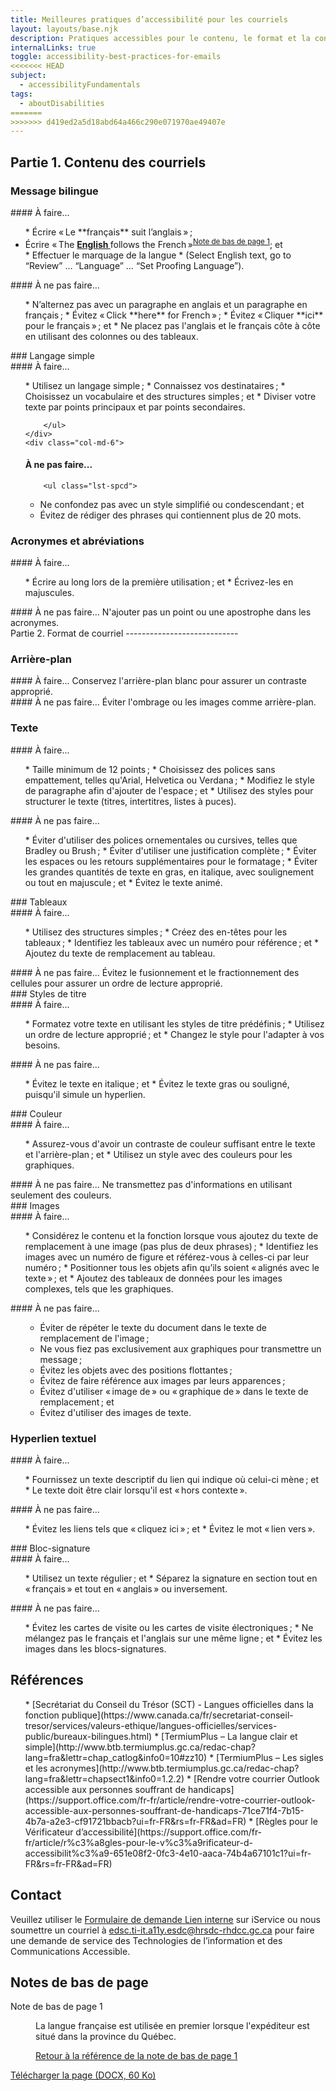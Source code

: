```yaml
---
title: Meilleures pratiques d’accessibilité pour les courriels
layout: layouts/base.njk
description: Pratiques accessibles pour le contenu, le format et la conception des courriels.
internalLinks: true
toggle: accessibility-best-practices-for-emails
<<<<<<< HEAD
subject:
  - accessibilityFundamentals
tags:
  - aboutDisabilities
=======
>>>>>>> d419ed2a5d18abd64a466c290e071970ae49407e
---
```


## Partie 1. Contenu des courriels

### Message bilingue

<div class="row">
    <div class="col-md-6">
#### À faire...
        <ul class="lst-spcd">
*   Écrire « Le **français** suit l’anglais » ;
<li>&Eacute;crire &laquo;&thinsp;The <strong><u>English </u></strong>follows the French&thinsp;&raquo;<sup id="fn1-rf"><a class="fn-lnk" href="#fn1"><span class="wb-inv">Note de bas de
page </span>1</a></sup>; et</li>
*   Effectuer le marquage de la langue
*   (Select English text, go to “Review” … “Language” … “Set Proofing Language”).
        </ul>
    </div>
    <div class="col-md-6">
#### À ne pas faire...
        <ul class="lst-spcd">
*   N’alternez pas avec un paragraphe en anglais et un paragraphe en français ;
*   Évitez « Click **here** for French » ;
*   Évitez « Cliquer **ici** pour le français » ; et
*   Ne placez pas l'anglais et le français côte à côte en utilisant des colonnes ou des tableaux.
        </ul>
    </div>
</div>
### Langage simple
<div class="row">
    <div class="col-md-6">
#### À faire...
        <ul class="lst-spcd">
*   Utilisez un langage simple ;
*   Connaissez vos destinataires ;
*   Choisissez un vocabulaire et des structures simples ; et
*   Diviser votre texte par points principaux et par points secondaires.

        </ul>
    </div>
    <div class="col-md-6">

#### À ne pas faire...

        <ul class="lst-spcd">

- Ne confondez pas avec un style simplifié ou condescendant ; et
- Évitez de rédiger des phrases qui contiennent plus de 20 mots.
</ul>
</div>
</div>

### Acronymes et abréviations

<div class="row">
    <div class="col-md-6">
#### À faire...
        <ul class="lst-spcd">
*   Écrire au long lors de la première utilisation ; et
*   Écrivez-les en majuscules.
        </ul>
    </div>
    <div class="col-md-6">
#### À ne pas faire...
N'ajouter pas un point ou une apostrophe dans les acronymes.
    </div>
</div>
Partie 2. Format de courriel
----------------------------

### Arrière-plan

<div class="row">
    <div class="col-md-6">
#### À faire...
Conservez l'arrière-plan blanc pour assurer un contraste approprié.
    </div>
    <div class="col-md-6">
#### À ne pas faire...
Éviter l'ombrage ou les images comme arrière-plan.
    </div>
</div>

### Texte

<div class="row">
    <div class="col-md-6">
#### À faire...
        <ul class="lst-spcd">
*   Taille minimum de 12 points ;
*   Choisissez des polices sans empattement, telles qu'Arial, Helvetica ou Verdana ;
*   Modifiez le style de paragraphe afin d'ajouter de l'espace ; et
*   Utilisez des styles pour structurer le texte (titres, intertitres, listes à puces).
        </ul>
    </div>
    <div class="col-md-6">
#### À ne pas faire...
        <ul class="lst-spcd">
*   Éviter d'utiliser des polices ornementales ou cursives, telles que Bradley ou Brush ;
*   Éviter d'utiliser une justification complète ;
*   Éviter les espaces ou les retours supplémentaires pour le formatage ;
*   Éviter les grandes quantités de texte en gras, en italique, avec soulignement ou tout en majuscule ; et
*   Évitez le texte animé.
        </ul>
    </div>
</div>
### Tableaux
<div class="row">
    <div class="col-md-6">
#### À faire...
        <ul class="lst-spcd">
*   Utilisez des structures simples ;
*   Créez des en-têtes pour les tableaux ;
*   Identifiez les tableaux avec un numéro pour référence ; et
*   Ajoutez du texte de remplacement au tableau.
        </ul>
    </div>
    <div class="col-md-6">
#### À ne pas faire...
Évitez le fusionnement et le fractionnement des cellules pour assurer un ordre de lecture approprié.
    </div>
</div>
### Styles de titre
<div class="row">
    <div class="col-md-6">
#### À faire...
        <ul class="lst-spcd">
*   Formatez votre texte en utilisant les styles de titre prédéfinis ;
*   Utilisez un ordre de lecture approprié ; et
*   Changez le style pour l'adapter à vos besoins.
        </ul>
    </div>
    <div class="col-md-6">
#### À ne pas faire...
        <ul class="lst-spcd">
*   Évitez le texte en italique ; et
*   Évitez le texte gras ou souligné, puisqu'il simule un hyperlien.
        </ul>
    </div>
</div>
### Couleur
<div class="row">
    <div class="col-md-6">
#### À faire...
        <ul class="lst-spcd">
*   Assurez-vous d'avoir un contraste de couleur suffisant entre le texte et l'arrière-plan ; et
*   Utilisez un style avec des couleurs pour les graphiques.
        </ul>
    </div>
    <div class="col-md-6">
#### À ne pas faire...
Ne transmettez pas d'informations en utilisant seulement des couleurs.
    </div>
</div>
### Images
<div class="row">
    <div class="col-md-6">
#### À faire...
        <ul class="lst-spcd">
*   Considérez le contenu et la fonction lorsque vous ajoutez du texte de remplacement à une image (pas plus de deux phrases) ;
*   Identifiez les images avec un numéro de figure et référez-vous à celles-ci par leur numéro ;
*   Positionner tous les objets afin qu’ils soient « alignés avec le texte » ; et
*   Ajoutez des tableaux de données pour les images complexes, tels que les graphiques.
        </ul>
    </div>
    <div class="col-md-6">
#### À ne pas faire...
        <ul class="lst-spcd">

- Éviter de répéter le texte du document dans le texte de remplacement de l'image ;
- Ne vous fiez pas exclusivement aux graphiques pour transmettre un message ;
- Évitez les objets avec des positions flottantes ;
- Évitez de faire référence aux images par leurs apparences ;
- Évitez d'utiliser « image de » ou « graphique de » dans le texte de remplacement ; et
- Évitez d'utiliser des images de texte.
</ul>
</div>
</div>

### Hyperlien textuel

<div class="row">
    <div class="col-md-6">
#### À faire...
        <ul class="lst-spcd">
*   Fournissez un texte descriptif du lien qui indique où celui-ci mène ; et
*   Le texte doit être clair lorsqu'il est « hors contexte ».
        </ul>
    </div>
    <div class="col-md-6">
#### À ne pas faire...
        <ul class="lst-spcd">
*   Évitez les liens tels que « cliquez ici » ; et
*   Évitez le mot « lien vers ».
        </ul>
    </div>
</div>
### Bloc-signature
<div class="row">
    <div class="col-md-6">
#### À faire...
        <ul class="lst-spcd">
*   Utilisez un texte régulier ; et
*   Séparez la signature en section tout en « français » et tout en « anglais » ou inversement.
        </ul>
    </div>
    <div class="col-md-6">
#### À ne pas faire...
        <ul class="lst-spcd">
*   Évitez les cartes de visite ou les cartes de visite électroniques ;
*   Ne mélangez pas le français et l'anglais sur une même ligne ; et
*   Évitez les images dans les blocs-signatures.
        </ul>
    </div>
</div>

## Références

<ul class="lst-spcd">
*   [Secrétariat du Conseil du Trésor (SCT) - Langues officielles dans la fonction publique](https://www.canada.ca/fr/secretariat-conseil-tresor/services/valeurs-ethique/langues-officielles/services-public/bureaux-bilingues.html)
*   [TermiumPlus – La langue clair et simple](http://www.btb.termiumplus.gc.ca/redac-chap?lang=fra&lettr=chap_catlog&info0=10#zz10)
*   [TermiumPlus – Les sigles et les acronymes](http://www.btb.termiumplus.gc.ca/redac-chap?lang=fra&lettr=chapsect1&info0=1.2.2)
*   [Rendre votre courrier Outlook accessible aux personnes souffrant de handicaps](https://support.office.com/fr-fr/article/rendre-votre-courrier-outlook-accessible-aux-personnes-souffrant-de-handicaps-71ce71f4-7b15-4b7a-a2e3-cf91721bbacb?ui=fr-FR&rs=fr-FR&ad=FR)
*   [Règles pour le Vérificateur d’accessibilité](https://support.office.com/fr-fr/article/r%c3%a8gles-pour-le-v%c3%a9rificateur-d-accessibilit%c3%a9-651e08f2-0fc3-4e10-aaca-74b4a67101c1?ui=fr-FR&rs=fr-FR&ad=FR)
</ul>

## Contact

<p>Veuillez utiliser le <a href="http://iservice.prv/fra/giti/A11E/admission.shtml">Formulaire de demande <i
            class="fas fa-external-link-square-alt"></i><span class="wb-inv"> Lien interne</span></a> sur
    iService ou nous soumettre un courriel &agrave; <a
        href="mailto:edsc.ti-it.a11y.esdc@hrsdc-rhdcc.gc.ca">edsc.ti-it.a11y.esdc@hrsdc-rhdcc.gc.ca</a> pour
    faire une demande de service des Technologies de l&rsquo;information et des Communications Accessible.</p>
<aside class="wb-fnote" role="note">
    <h2 id="fn">Notes de bas de page</h2>
    <dl>
        <dt>Note de bas de page 1</dt>
        <dd id="fn1">
            <p>La langue française est utilisée en premier lorsque l'expéditeur est situé dans la province du Québec.</p>
            <p class="fn-rtn"><a href="#fn1-rf"><span class="wb-inv">Retour à la référence de la note de bas de
                        page </span>1
                </a></p>
        </dd>
    </dl>
</aside>
<p></p><a class="btn btn-primary"
    href="../../../docs/Accessibility_Best_Practices_for_Emails_FR.docx"
    role="button">Télécharger la page (DOCX, 60 Ko)</a></p>
